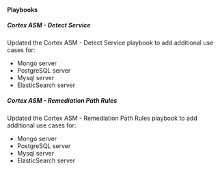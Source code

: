 #### Playbooks

##### Cortex ASM - Detect Service

Updated the Cortex ASM - Detect Service playbook to add additional use cases for:
* Mongo server
* PostgreSQL server
* Mysql server
* ElasticSearch server

##### Cortex ASM - Remediation Path Rules
Updated the Cortex ASM - Remediation Path Rules playbook to add additional use cases for:
* Mongo server
* PostgreSQL server
* Mysql server
* ElasticSearch server
